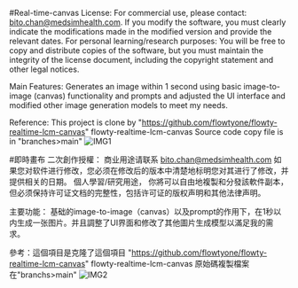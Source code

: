 #Real-time-canvas
License: For commercial use, please contact: bito.chan@medsimhealth.com. If you modify the software, you must clearly indicate the modifications made in the modified version and provide the relevant dates. For personal learning/research purposes: You will be free to copy and distribute copies of the software, but you must maintain the integrity of the license document, including the copyright statement and other legal notices.

Main Features: Generates an image within 1 second using basic image-to-image (canvas) functionality and prompts and adjusted the UI interface and modified other image generation models to meet my needs.

Reference: This project is clone by "https://github.com/flowtyone/flowty-realtime-lcm-canvas"   flowty-realtime-lcm-canvas
Source code copy file is in "branches>main"
![IMG1](https://github.com/bitoChan/Real-time-canvas)

#即時畫布
二次創作授權： 
商业用途请联系 bito.chan@medsimhealth.com 如果您对软件进行修改，您必须在修改后的版本中清楚地标明您对其进行了修改，并提供相关的日期。 
個人學習/研究用途， 你將可以自由地複製和分發該軟件副本，但必须保持许可证文档的完整性，包括许可证的版权声明和其他法律声明。

主要功能： 基础的image-to-image（canvas）以及prompt的作用下，在1秒以内生成一张图片。并且調整了UI界面和修改了其他圖片生成模型以滿足我的需求。

參考：這個項目是克隆了這個項目 "https://github.com/flowtyone/flowty-realtime-lcm-canvas"    flowty-realtime-lcm-canvas
原始碼複製檔案在"branchs>main"
![IMG2](https://github.com/bitoChan/Real-time-canvas)